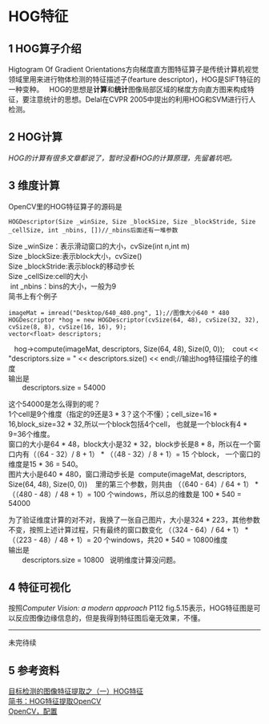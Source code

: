 # HOG特征
## 1  HOG算子介绍
Higtogram Of Gradient Orientations方向梯度直方图特征算子是传统计算机视觉领域里用来进行物体检测的特征描述子(fearture descriptor)，HOG是SIFT特征的一种变种。  
HOG的思想是**计算**和**统计**图像局部区域的梯度方向直方图来构成特征，要注意统计的思想。Delal在CVPR 2005中提出的利用HOG和SVM进行行人检测。  
## 2 HOG计算
*HOG的计算有很多文章都说了，暂时没看HOG的计算原理，先留着坑吧。*
## 3 维度计算
OpenCV里的HOG特征算子的源码是  

    HOGDescriptor(Size _winSize, Size _blockSize, Size _blockStride, Size _cellSize, int _nbins, [])//_nbins后面还有一堆参数
  Size _winSize：表示滑动窗口的大小，cvSize(int n,int m)  
  Size _blockSize:表示block大小，cvSize()  
  Size _blockStride:表示block的移动步长  
  Size _cellSize:cell的大小  
  int _nbins：bins的大小，一般为9  
简书上有个例子   

    imageMat = imread("Desktop/640_480.png", 1);//图像大小640 * 480  
    HOGDescriptor *hog = new HOGDescriptor(cvSize(64, 48), cvSize(32, 32), cvSize(8, 8), cvSize(16, 16), 9);
    vector<float> descriptors;
    hog->compute(imageMat, descriptors, Size(64, 48), Size(0, 0));
    cout << "descriptors.size = " << descriptors.size() << endl;//输出hog特征描绘子的维度  
输出是  
    
    descriptors.size = 54000  
  
这个54000是怎么得到的呢？  
1个cell是9个维度（指定的9还是3 * 3？这个不懂）；cell_size=16 * 16,block_size=32 * 32,所以一个block包括4个cell，
也就是一个block有4 * 9=36个维度。  
窗口的大小是64 * 48，block大小是32 * 32，block步长是8 * 8，所以在一个窗口内有（（64 - 32）/ 8 + 1） * （（48 - 32）/ 8 + 1）= 15 个block，
一个窗口的维度是15 * 36 = 540。  
图片大小是640 * 480，窗口滑动步长是  compute(imageMat, descriptors, Size(64, 48), Size(0, 0))    里的第三个参数，则共由
（（640 - 64）/ 64 + 1） * （（480 - 48）/ 48 + 1）= 100 个windows，所以总的维数是 100 * 540 = 54000  

为了验证维度计算的对不对，我换了一张自己图片，大小是324 * 223，其他参数不变，按照上述计算过程，只有最终的窗口数变化
（（324 - 64）/ 64 + 1） * （（223 - 48）/ 48 + 1）= 20 个windows，共20 * 540 = 10800维度  
输出是  
    
    descriptors.size = 10800  
说明维度计算没问题。
## 4 特征可视化
按照*Computer Vision: a modern approach*  P112 fig.5.15表示，HOG特征图是可以反应图像边缘信息的，但是我得到特征图后毫无效果，不懂。  

___  
未完待续  
## 5 参考资料  
[目标检测的图像特征提取之（一）HOG特征](https://blog.csdn.net/zouxy09/article/details/7929348)  
[简书：HOG特征提取OpenCV](https://www.jianshu.com/p/dc79d3f9ac7c)  
[OpenCV，配置](https://docs.opencv.org/3.3.0/d2/dca/group__xfeatures2d__nonfree.html)
